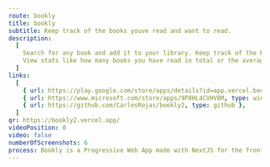 ```yaml
---
route: bookly
title: bookly
subtitle: Keep track of the books youve read and want to read.
description:
  [
    Search for any book and add it to your library. Keep track of the books you are reading and the ones you wish to read.,
    View stats like how many books you have read in total or the average number of pages you read per year.,
  ]
links:
  [
    { url: https://play.google.com/store/apps/details?id=app.vercel.bookly2, type: android },
    { url: https://www.microsoft.com/store/apps/9P8HL4CVHVBM, type: windows },
    { url: https://github.com/CarlesRojas/bookly2, type: github },
  ]
qr: https://bookly2.vercel.app/
videoPosition: 0
video: false
numberOfScreenshots: 6
process: Bookly is a Progressive Web App made with NextJS for the frontend and backend using TypeScript, tRPC, next-auth and Prisma. It that targets mobile, tablet and desktop devices via responsive UI and it is available in both the Google Play Store and the Microsoft Store. You can also add it to your iPhone by scanning this QR and adding the website to your Home Screen.
---
```

